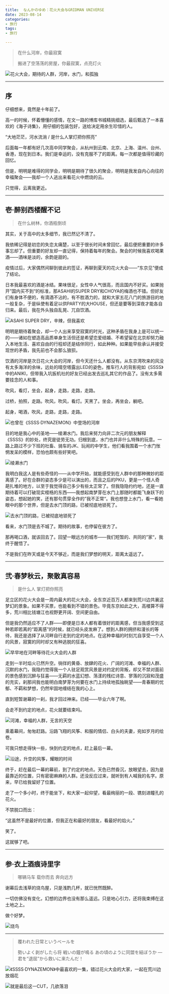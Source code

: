 ```yaml
---
title:  なんかのゆめ：花火大会与GRIDMAN UNIVERSE
date: 2023-08-14
categories:
- 旅行
tags:
- 旅行

--- 
```


> 在什么河岸，你最寂寞
> 
> 
> 搬进了空荡荡的房屋，你最寂寞，点亮灯火
> 

![花火大会，期待的人群，河岸，水门，和孤独](https://raw.githubusercontent.com/DF-Master/yidapicbed/main/2023/202307/202307JPSSSS/202307JPSSSS00.jpg)

---

<!--more-->

## 序

仔细想来，竟然是十年前了。

高一的时候，怀着懵懂的感情，在文一路的博库书城精挑细选，最后甄选了一本喜欢的《海子诗集》，用仔细的包装包好，送给决定用余生珍惜的人。

“大地茫茫，河水流淌 / 是什么人掌灯把你照亮”

后面每一年都有好几次高中同学聚会，从杭州到云南、北京、上海、温州、台州、香港，现在到日本。我们是幸运的，没有克服不了的距离。每一次都是值得珍藏的回忆。

但是，明明是难得的同学会，明明是期待了很久的聚会，明明是我发自内心向往的幸福聚会——我却一个人逃出来看花火中燃烧的云。

只觉得，云离我更近。

---

## 壱·醉别西楼醒不记

> 在什么树林，你酒瓶倒顷
> 

其实，关于高中的太多细节，我已然记不清了。

我依稀记得是初恋的失恋太痛楚，以至于很长时间未曾回忆，最后便把重要的许多事忘却了。但重要的好友却一直记得，保持着每年的聚会。聚会的时候我喜欢喝果酒——酒味是淡的，余韵是甜的。

疫情过后，大家偶然间聊到彼此的签证，再聊到夏天的花火大会——“东京见”便成了结论。

日本我最喜欢的酒是冰结。果味很足，女性中人气很高，而且国内不好买。如果抛开”国内买不到“的标准，那ASAHI的SUPER DRY和CHOYA的梅酒也不错。但好友们有身体不便的，有滴酒不沾的，有不胜酒力的，就和大家五花八门的旅游目的地一般复杂，于是纵使有着足以供PARTY的大HOUSE，但还是要等到深夜才能各自归来。最后，我在外头独自乱晃、兀自饮酒。

![ASAHI SUPER DRY，辛辣，但我喜欢](https://raw.githubusercontent.com/DF-Master/yidapicbed/main/2023/202307/202307JPSSSS/202307JPSSSS01.jpg)

明明是期待着聚会，却一个人出来享受寂寞的时光，这种矛盾在我身上是可以统一的——诸如在塑造高品质单身生活但还是希望恋爱结婚、不希望留在北京却努力融入本地生活、喜欢自由的行程却还是结伴同行，如此种种。如果能早些承认并接受现世的矛盾，我先前也不会那么狼狈。

饮酒的河岸是次日花火大会的河岸，但今天还什么人都没有。从东京湾吹来的风没有太多海洋的余味，远处的晴空塔露出LED的姿色，推车行人的背影宛如《SSSS》中的ANIKI，但带我入坑扳机社的好友已经出发去巡礼其它的作品了。没有太多需要挂念的人和事。

吹风，看灯，坐会，起身，走路，走路，走路。

过桥，拍照，走路。吹风，吹风，看灯。天黑了。坐会，再坐会，躺吧。

起身，喝酒，吹风，走路，走路，走路。

![也曾在《SSSS·DYNAZEMON》中登场的河岸](https://raw.githubusercontent.com/DF-Master/yidapicbed/main/2023/202307/202307JPSSSS/202307JPSSSS02.jpg)

目的地是我心中的圣地——绫濑水门。我后来努力向非二次元的朋友解释《SSSS》的妙处，终究是徒劳无功。归根到底，水门也并非什么特殊的玩意。一路上路过不少下班的社畜、骑车的JK、玩闹的中学生，他们看我围着一个水门怅惘发呆的模样，恐怕也颇有些好笑吧。

![绫濑水门](https://raw.githubusercontent.com/DF-Master/yidapicbed/main/2023/202307/202307JPSSSS/202307JPSSSS03.jpg)

我明白我这人是有些奇怪的——从中学开始，就能感受到在人群中的那种微妙的距离感了。好在合群的姿态多少是可以演出的，而且之后的PKU，更是一个怪人奇葩扎堆的地方，以至于我觉得自己多少有些太正常了。但我隐隐约约地，还是一直期待着可以打破现实桎梏的东西——我想起南梦芽在水门上那随时都能飞身跃下的姿态，想起她的笑，还有那句贯穿全作的”我不正常“。我也想登上水门，看一看她眼中的那个世界，但是去水门顶的路，已被彻底地锁死了。

![去水门顶的路，已被彻底地锁死了](https://raw.githubusercontent.com/DF-Master/yidapicbed/main/2023/202307/202307JPSSSS/202307JPSSSS04.jpg)

看来，水门顶是去不城了。期待的故事，也停留在彼方了。

那再喝口酒，就该回去了。回望一眼远方的城市——我们短暂的、共同的”家“，我终于醒悟了。

不是我们在昨天或是今天不够近，而是我们梦想的明天，距离太遥远了。

---

## 弐·春梦秋云，聚散真容易

> 是什么人 掌灯把你照亮
> 

足立区的花火大会是一周内最大的花火大会，全东京近百万人都来到荒川边共襄这梦幻的景象。如果不买票，也能看到不错的景色。毕竟东京如此之大，高楼算不得多，荒川相比钱塘江也视野更开阔、空间更自由。

但是我仍然适应不了人群——即便是日本人都有着很好的距离感，但当我感受到这种若即若离的“距离感”的时候，就已经头皮发麻了。想到人群的拥挤和漫长的等待，我还是选择了从河畔自行走到约定的地点。在这种幸福的时刻兀自享受一个人的风景，寂寞的同时却又有种逃脱的狂喜。

![早早地在河畔等待花火大会的人群](https://raw.githubusercontent.com/DF-Master/yidapicbed/main/2023/202307/202307JPSSSS/202307JPSSSS05.jpg)

走到一半时焰火已然升空。徜徉的黄昏、放肆的花火、广阔的河滩、幸福的人群、沉默的水门，我隐约觉得我一个人驻足观赏风景是对约定的背叛，却又不禁对面前的景色感到沉醉与狂喜——无羁的水蓝幻想、荡漾的残红诗意、寥落的沉寂和茂盛的充实，刹那间我也能明白南梦芽为何要在水门上持续地孤独眺望——青春期的忧郁、不羁和梦想，仍然牢固地缠结在我的心上。

直到短暂谢幕的一刹，我才回过神来。已经——毕业六年了啊。

会走不到约定的地点，花火就要结束吗。

![河滩，幸福的人群，无言的天空](https://raw.githubusercontent.com/DF-Master/yidapicbed/main/2023/202307/202307JPSSSS/202307JPSSSS06.jpg)

乘着幕间，匆匆赶路。沿路飞翔的风筝、和服的情侣、白头的夫妻，宛如岁月的绘卷。

可我只想走得快一些，快到约定的地点，赶上最后一幕。

![沿途，升空的风筝，耀眼的时间](https://raw.githubusercontent.com/DF-Master/yidapicbed/main/2023/202307/202307JPSSSS/202307JPSSSS07.jpg)

终于，赶在最后一幕的幕前，到了约定的地点。天色已然昏沉，放眼望去，因为是最靠近的位置，只有密密麻麻的人群。还没反应过来，就听到有人喊我的名字。原来，早已给我留好了位置。

走了一个多小时，终于能坐下，和大家一起仰望，看最绚丽的一段、镌刻进瞳孔的花火。

不禁脱口而出：

“这虽然不是最好的位置，但我正在和最好的朋友，看最好的焰火。”

笑了。

这就够了吧。

---

## 参·衣上酒痕诗里字

> 哪辆马车 载你而去 奔向远方
> 

谢幕后去浅草的烧鸟屋，只是浅酌几杯，就已恍然既醉。

一切仿佛没有变化，幻想的边界也没有那么遥远。只是地心引力，还将我束缚在这土地之上。

做个好梦。

![烧鸟](https://raw.githubusercontent.com/DF-Master/yidapicbed/main/2023/202307/202307JPSSSS/202307JPSSSS08.jpg)


---

> 覆われた日常というべールを
> 
> 
> 勢いよく剥がしたら将
> 戦いの鐘が鳴る
> あの頃のように同盟を結ぼうか
> ―　君を“退屈”から救いに来たんだ！
> 

![《SSSS·DYNAZEMON》中最喜欢的一集，错过花火大会的大家，一起在荒川边放烟花](https://raw.githubusercontent.com/DF-Master/yidapicbed/main/2023/202307/202307JPSSSS/202307JPSSSS09.png)


![就是最后这一CUT，几欲落泪](https://raw.githubusercontent.com/DF-Master/yidapicbed/main/2023/202307/202307JPSSSS/202307JPSSSS10.png)